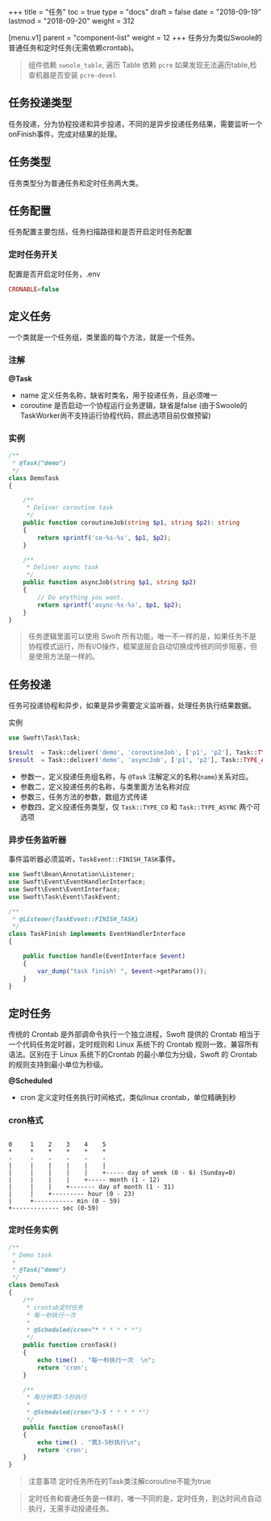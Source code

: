 +++
title = "任务"
toc = true
type = "docs"
draft = false
date = "2018-09-19"
lastmod = "2018-09-20"
weight = 312

[menu.v1]
  parent = "component-list"
  weight = 12
+++
任务分为类似Swoole的普通任务和定时任务(无需依赖crontab)。

> 组件依赖 `swoole_table`, 遍历 Table 依赖 `pcre` 如果发现无法遍历table,检查机器是否安装 `pcre-devel`

## 任务投递类型

任务投递，分为协程投递和异步投递，不同的是异步投递任务结果，需要监听一个onFinish事件，完成对结果的处理。

## 任务类型

任务类型分为普通任务和定时任务两大类。

## 任务配置

任务配置主要包括，任务扫描路径和是否开启定时任务配置

### 定时任务开关

配置是否开启定时任务，.env

```php
CRONABLE=false
```

## 定义任务

一个类就是一个任务组，类里面的每个方法，就是一个任务。

### 注解

**@Task**

- name 定义任务名称，缺省时类名，用于投递任务，且必须唯一
- coroutine 是否启动一个协程运行业务逻辑，缺省是false (由于Swoole的TaskWorker尚不支持运行协程代码，顾此选项目前仅做预留)

### 实例

```php
/**
 * @Task("demo")
 */
class DemoTask
{

    /**
     * Deliver coroutine task
     */
    public function coroutineJob(string $p1, string $p2): string
    {
        return sprintf('co-%s-%s', $p1, $p2);
    }

    /**
     * Deliver async task
     */
    public function asyncJob(string $p1, string $p2)
    {
        // Do anything you want.
        return sprintf('async-%s-%s', $p1, $p2);
    }
}
```

> 任务逻辑里面可以使用 Swoft 所有功能，唯一不一样的是，如果任务不是协程模式运行，所有I/O操作，框架底层会自动切换成传统的同步阻塞，但是使用方法是一样的。

## 任务投递

任务可投递协程和异步，如果是异步需要定义监听器，处理任务执行结果数据。

实例

```php
use Swoft\Task\Task;

$result  = Task::deliver('demo', 'coroutineJob', ['p1', 'p2'], Task::TYPE_CO);
$result  = Task::deliver('demo', 'asyncJob', ['p1', 'p2'], Task::TYPE_ASYNC);
```

- 参数一，定义投递任务组名称，与 `@Task` 注解定义的名称(`name`)关系对应。
- 参数二，定义投递任务的名称，与类里面方法名称对应
- 参数三，任务方法的参数，数组方式传递
- 参数四，定义投递任务类型，仅 `Task::TYPE_CO` 和 `Task::TYPE_ASYNC` 两个可选项

### 异步任务监听器

事件监听器必须监听，`TaskEvent::FINISH_TASK`事件。

```php
use Swoft\Bean\Annotation\Listener;
use Swoft\Event\EventHandlerInterface;
use Swoft\Event\EventInterface;
use Swoft\Task\Event\TaskEvent;

/**
 * @Listener(TaskEvent::FINISH_TASK)
 */
class TaskFinish implements EventHandlerInterface
{

    public function handle(EventInterface $event)
    {
        var_dump("task finish! ", $event->getParams());
    }
}
```

## 定时任务

传统的 Crontab 是外部调命令执行一个独立进程，Swoft 提供的 Crontab 相当于一个代码任务定时器，定时规则和 Linux 系统下的 Crontab 规则一致，兼容所有语法。区别在于 Linux 系统下的Crontab 的最小单位为分级，Swoft 的 Crontab 的规则支持到最小单位为秒级。

**@Scheduled**

- cron 定义定时任务执行时间格式，类似linux crontab，单位精确到秒

### cron格式

```

0     1    2    3    4    5
*     *    *    *    *    *
-     -    -    -    -    -
|     |    |    |    |    |
|     |    |    |    |    +----- day of week (0 - 6) (Sunday=0)
|     |    |    |    +----- month (1 - 12)
|     |    |    +------- day of month (1 - 31)
|     |    +--------- hour (0 - 23)
|     +----------- min (0 - 59)
+------------- sec (0-59)

```

### 定时任务实例

```php
/**
 * Demo task
 *
 * @Task("demo")
 */
class DemoTask
{
    /**
     * crontab定时任务
     * 每一秒执行一次
     *
     * @Scheduled(cron="* * * * * *")
     */
    public function cronTask()
    {
        echo time() . "每一秒执行一次  \n";
        return 'cron';
    }

    /**
     * 每分钟第3-5秒执行
     *
     * @Scheduled(cron="3-5 * * * * *")
     */
    public function cronooTask()
    {
        echo time() . "第3-5秒执行\n";
        return 'cron';
    }
}
```

> 注意事项 定时任务所在的Task类注解coroutine不能为true

> 定时任务和普通任务是一样的，唯一不同的是，定时任务，到达时间点自动执行，无需手动投递任务。
